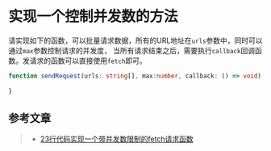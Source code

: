 # 实现一个控制并发数的方法

请实现如下的函数，可以批量请求数据，所有的URL地址在`urls`参数中，同时可以通过`max`参数控制请求的并发度，
当所有请求结束之后，需要执行`callback`回调函数。发请求的函数可以直接使用`fetch`即可。

```typescript
function sendRequest(urls: string[], max:number, callback: () => void) {
  
}
```

## 参考文章

> * [23行代码实现一个带并发数限制的fetch请求函数](https://juejin.im/post/5c89d447f265da2dd37c604c)
